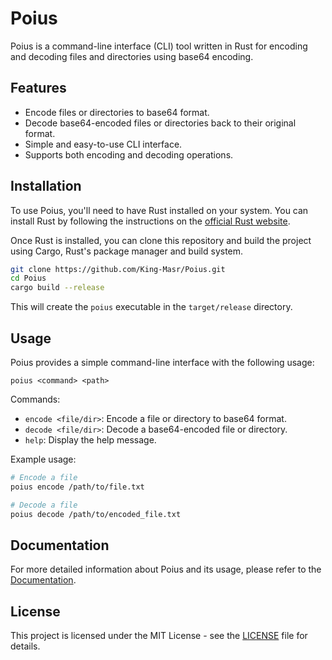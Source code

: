 # Poius

Poius is a command-line interface (CLI) tool written in Rust for encoding and decoding files and directories using base64 encoding.

## Features

- Encode files or directories to base64 format.
- Decode base64-encoded files or directories back to their original format.
- Simple and easy-to-use CLI interface.
- Supports both encoding and decoding operations.

## Installation

To use Poius, you'll need to have Rust installed on your system. You can install Rust by following the instructions on the [official Rust website](https://www.rust-lang.org/).

Once Rust is installed, you can clone this repository and build the project using Cargo, Rust's package manager and build system.

```bash
git clone https://github.com/King-Masr/Poius.git
cd Poius
cargo build --release
```

This will create the `poius` executable in the `target/release` directory.

## Usage

Poius provides a simple command-line interface with the following usage:

```
poius <command> <path>
```

Commands:

- `encode <file/dir>`: Encode a file or directory to base64 format.
- `decode <file/dir>`: Decode a base64-encoded file or directory.
- `help`: Display the help message.

Example usage:

```bash
# Encode a file
poius encode /path/to/file.txt

# Decode a file
poius decode /path/to/encoded_file.txt
```

## Documentation

For more detailed information about Poius and its usage, please refer to the [Documentation](./docs/README.md).

## License

This project is licensed under the MIT License - see the [LICENSE](./LICENSE) file for details.
